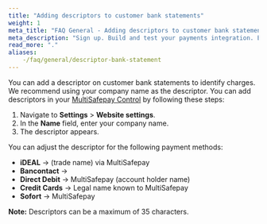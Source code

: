 ```yaml
---
title: "Adding descriptors to customer bank statements"
weight: 1
meta_title: "FAQ General - Adding descriptors to customer bank statements - MultiSafepay Docs"
meta_description: "Sign up. Build and test your payments integration. Explore our products and services. Use our API Reference, SDKs, and wrappers. Get support."
read_more: "."
aliases:
    -/faq/general/descriptor-bank-statement
---
```


You can add a descriptor on customer bank statements to identify charges. We recommend using your company name as the descriptor. You can add descriptors in your [MultiSafepay Control](https://merchant.multisafepay.com) by following these steps:

1. Navigate to **Settings** > **Website settings**.
2. In the **Name** field, enter your company name.
3. The descriptor appears.

You can adjust the descriptor for the following payment methods:

* **iDEAL** → (trade name) via MultiSafepay
* **Bancontact** → 
* **Direct Debit** → MultiSafepay (account holder name)
* **Credit Cards** → Legal name known to MultiSafepay
* **Sofort** → MultiSafepay

**Note:** Descriptors can be a maximum of 35 characters.
